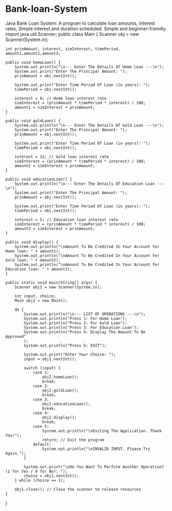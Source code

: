 # Bank-loan-System
Java Bank Loan System: A program to calculate loan amounts, interest rates, Simple interest and duration scheduled. Simple and beginner-friendly.
import java.util.Scanner;
public class Main {
    Scanner obj = new Scanner(System.in);

    int prinAmount, interest, simInterest, timePeriod, amount1,amount2,amount3;

    public void homeLoan() {
        System.out.println("\n--- Enter The Details Of Home Loan ---\n");
        System.out.print("Enter The Principal Amount: ");
        prinAmount = obj.nextInt();

        System.out.print("Enter Time Period Of Loan (in years): ");
        timePeriod = obj.nextInt();

        interest = 8; // Home loan interest rate
        simInterest = (prinAmount * timePeriod * interest) / 100;
        amount1 = simInterest + prinAmount;
    }

    public void goldLoan() {
        System.out.println("\n--- Enter The Details Of Gold Loan ---\n");
        System.out.print("Enter The Principal Amount: ");
        prinAmount = obj.nextInt();

        System.out.print("Enter Time Period Of Loan (in years): ");
        timePeriod = obj.nextInt();

        interest = 12; // Gold loan interest rate
        simInterest = (prinAmount * timePeriod * interest) / 100;
        amount2 = simInterest + prinAmount;
    }

    public void educationLoan() {
        System.out.println("\n--- Enter The Details Of Education Loan ---\n");
        System.out.print("Enter The Principal Amount: ");
        prinAmount = obj.nextInt();

        System.out.print("Enter Time Period Of Loan (in years): ");
        timePeriod = obj.nextInt();

        interest = 5; // Education loan interest rate
        simInterest = (prinAmount * timePeriod * interest) / 100;
        amount3 = simInterest + prinAmount;
    }

    public void display() {
        System.out.println("\nAmount To Be Credited In Your Account for Home loan: " + amount1);
        System.out.println("\nAmount To Be Credited In Your Account for Gold loan: " + amount2);
        System.out.println("\nAmount To Be Credited In Your Account for Education loan: " + amount3);
    }

    public static void main(String[] args) {
        Scanner obj1 = new Scanner(System.in);

        int input, choice;
        Main obj2 = new Main();

        do {
            System.out.println("\n--- LIST OF OPERATIONS ---\n");
            System.out.println("Press 1: For Home Loan");
            System.out.println("Press 2: For Gold Loan");
            System.out.println("Press 3: For Education Loan");
            System.out.println("Press 4: Display The Amount To Be Approved"
            );
            System.out.println("Press 5: EXIT");

            System.out.print("Enter Your Choice: ");
            input = obj1.nextInt();

            switch (input) {
                case 1:
                    obj2.homeLoan();
                    break;
                case 2:
                    obj2.goldLoan();
                    break;
                case 3:
                    obj2.educationLoan();
                    break;
                case 4:
                    obj2.display();
                    break;
                case 5:
                    System.out.println("\nExiting The Application. Thank You!");
                    return; // Exit the program
                default:
                    System.out.println("\nINVALID INPUT. Please Try Again.");
            }

            System.out.print("\nDo You Want To Perform Another Operation? (1 for Yes / 0 for No): ");
            choice = obj1.nextInt();
        } while (choice == 1);

        obj1.close(); // Close the scanner to release resources
    }
}
